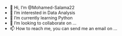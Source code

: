 - 👋 Hi, I’m @Mohamed-Salama22
- 👀 I’m interested in Data Analysis
- 🌱 I’m currently learning Python
- 💞️ I’m looking to collaborate on ...
- 📫 How to reach me, you can send me an email on ...

<!---
Mohamed-Salama22/Mohamed-Salama22 is a ✨ special ✨ repository because its `README.md` (this file) appears on your GitHub profile.
You can click the Preview link to take a look at your changes.
--->
